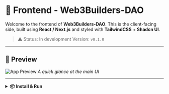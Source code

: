 # 🧠 Frontend - Web3Builders-DAO

Welcome to the frontend of **Web3Builders-DAO**. This is the client-facing side, built using **React / Next.js** and styled with **TailwindCSS** + **Shadcn UI**.

> ⚠️ Status: In development
> Version: `v0.1.0`

---

## 📸 Preview

![App Preview](https://sdmntprsouthcentralus.oaiusercontent.com/files/00000000-52f0-61f7-9466-ccd253bb1b46/raw?se=2025-06-26T23%3A50%3A12Z&sp=r&sv=2024-08-04&sr=b&scid=ee913585-cb7a-517b-b9b1-64c08452a212&skoid=a3412ad4-1a13-47ce-91a5-c07730964f35&sktid=a48cca56-e6da-484e-a814-9c849652bcb3&skt=2025-06-26T21%3A29%3A35Z&ske=2025-06-27T21%3A29%3A35Z&sks=b&skv=2024-08-04&sig=wCkB06SdNS2q%2BACqN%2ByR2e03Fh3YtRsp5PqPzRxqc8g%3D)
*A quick glance at the main UI*

---

<details>
<summary><strong>📦 Install & Run</strong></summary>

### Install dependencies

```bash
npm install
```
